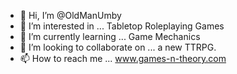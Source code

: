 - 👋 Hi, I’m @OldManUmby
- 👀 I’m interested in ... Tabletop Roleplaying Games
- 🌱 I’m currently learning ... Game Mechanics
- 💞️ I’m looking to collaborate on ... a new TTRPG.
- 📫 How to reach me ... www.games-n-theory.com

<!---
OldManUmby/OldManUmby is a ✨ special ✨ repository because its `README.md` (this file) appears on your GitHub profile.
You can click the Preview link to take a look at your changes.
--->
